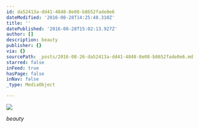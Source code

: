 ```yaml
---
id: da52413a-dd41-4848-8e08-b8652fade0e6
dateModified: '2016-08-28T14:25:48.310Z'
title: ''
datePublished: '2016-08-28T15:02:13.927Z'
author: []
description: beauty
publisher: {}
via: {}
sourcePath: _posts/2016-08-26-da52413a-dd41-4848-8e08-b8652fade0e6.md
starred: false
inFeed: true
hasPage: false
inNav: false
_type: MediaObject

---
```

![](https://imgflo.herokuapp.com/graph/vahj1ThiexotieMo/82091c70c10ed311826f6cfcbd7706e2/croprotate.jpg?cropheight=2322&cropwidth=3486&degrees=0&input=https%3A%2F%2Fthe-grid-user-content.s3-us-west-2.amazonaws.com%2F76643890-74ec-4498-9f1f-ebf5542b77f3.jpg&x=0&y=0)

_beauty_